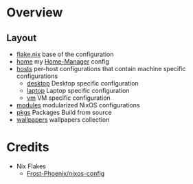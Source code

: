 # Overview

## Layout

- [flake.nix](flake.nix) base of the configuration
- [home](modules/home/) my
  [Home-Manager](https://github.com/nix-community/home-manager) config
- [hosts](hosts) per-host configurations that contain machine specific
  configurations
  - [desktop](hosts/desktop/) Desktop specific configuration
  - [laptop](hosts/laptop/) Laptop specific configuration
  - [vm](hosts/vm/) VM specific configuration
- [modules](modules) modularized NixOS configurations
- [pkgs](flake/pkgs) Packages Build from source
- [wallpapers](wallpapers/) wallpapers collection

# Credits

- Nix Flakes
  - [Frost-Phoenix/nixos-config](https://github.com/Frost-Phoenix/nixos-config)
